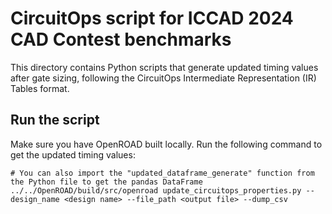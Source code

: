 # CircuitOps script for ICCAD 2024 CAD Contest benchmarks
This directory contains Python scripts that generate updated timing values after gate sizing, following the CircuitOps Intermediate Representation (IR) Tables format.

## Run the script
Make sure you have OpenROAD built locally. Run the following command to get the updated timing values:
```
# You can also import the "updated_dataframe_generate" function from the Python file to get the pandas DataFrame
../../OpenROAD/build/src/openroad update_circuitops_properties.py --design_name <design name> --file_path <output file> --dump_csv
```
